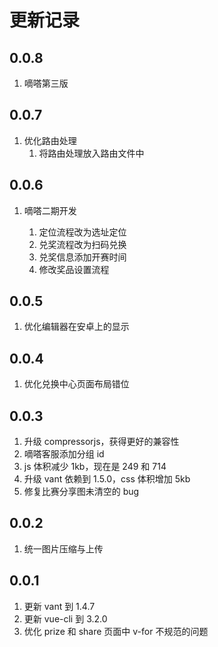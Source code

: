 # 更新记录

## 0.0.8

1. 嘀嗒第三版

## 0.0.7

1. 优化路由处理
    1. 将路由处理放入路由文件中

## 0.0.6

1. 嘀嗒二期开发

   1. 定位流程改为选址定位
   1. 兑奖流程改为扫码兑换
   1. 兑奖信息添加开赛时间
   1. 修改奖品设置流程

## 0.0.5

1. 优化编辑器在安卓上的显示

## 0.0.4

1. 优化兑换中心页面布局错位

## 0.0.3

1. 升级 compressorjs，获得更好的兼容性
1. 嘀嗒客服添加分组 id
1. js 体积减少 1kb，现在是 249 和 714
1. 升级 vant 依赖到 1.5.0，css 体积增加 5kb
1. 修复比赛分享图未清空的 bug

## 0.0.2

1. 统一图片压缩与上传

## 0.0.1

1. 更新 vant 到 1.4.7
1. 更新 vue-cli 到 3.2.0
1. 优化 prize 和 share 页面中 v-for 不规范的问题
